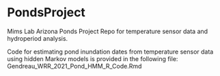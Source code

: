 # PondsProject
Mims Lab Arizona Ponds Project Repo for temperature sensor data and hydroperiod analysis. 

Code for estimating pond inundation dates from temperature sensor data using hidden Markov models is provided in the following file: Gendreau_WRR_2021_Pond_HMM_R_Code.Rmd 
